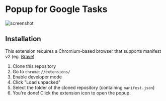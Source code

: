 # Popup for Google Tasks

![screenshot](https://i.imgur.com/aXvemQS.png)

## Installation

This extension requires a Chromium-based browser that supports manifest v2 (eg. [Brave](https://brave.com/))

1. Clone this repository
2. Go to `chrome://extensions/`
3. Enable developer mode
4. Click "Load unpacked"
5. Select the folder of the cloned repository (containing `manifest.json`)
6. You're done! Click the extension icon to open the popup.
